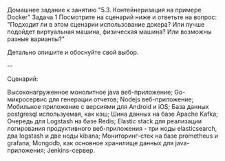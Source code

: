 Домашнее задание к занятию "5.3. Контейнеризация на примере Docker"
Задача 1
Посмотрите на сценарий ниже и ответьте на вопрос: "Подходит ли в этом сценарии использование докера? Или лучше подойдет виртуальная машина, физическая машина? Или возможны разные варианты?"

Детально опишите и обоснуйте свой выбор.

--

Сценарий:

Высоконагруженное монолитное java веб-приложение;
Go-микросервис для генерации отчетов;
Nodejs веб-приложение;
Мобильное приложение c версиями для Android и iOS;
База данных postgresql используемая, как кэш;
Шина данных на базе Apache Kafka;
Очередь для Logstash на базе Redis;
Elastic stack для реализации логирования продуктивного веб-приложения - три ноды elasticsearch, два logstash и две ноды kibana;
Мониторинг-стек на базе prometheus и grafana;
Mongodb, как основное хранилище данных для java-приложения;
Jenkins-сервер.
